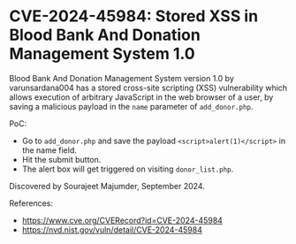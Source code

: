 # CVE-2024-45984: Stored XSS in Blood Bank And Donation Management System 1.0

Blood Bank And Donation Management System version 1.0 by varunsardana004 has a stored cross-site scripting (XSS) vulnerability which allows execution of arbitrary JavaScript in the web browser of a user, by saving a malicious payload in the `name` parameter of `add_donor.php`.

PoC: 

- Go to `add_donor.php` and save the payload `<script>alert(1)</script>` in the name field.
- Hit the submit button.
- The alert box will get triggered on visiting `donor_list.php`.

Discovered by Sourajeet Majumder, September 2024.

References:

- https://www.cve.org/CVERecord?id=CVE-2024-45984
- https://nvd.nist.gov/vuln/detail/CVE-2024-45984
